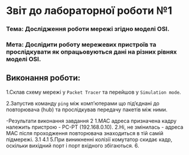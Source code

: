 # Звіт до лабораторної роботи №1

### Тема: Дослідження роботи мережі згідно моделі OSI.

### Мета: Дослідити роботу мережевих пристроїв та прослідкувати як опрацьовуються дані на різних рівнях моделі OSI.

## Виконання роботи:

1.Склав схему мережі у `Packet Tracer` та перейшов у `Simulation mode`.

2.Запустив команду `ping` між комп’ютерами що під’єднані до повторювача (hub) та прослідкував передачу пакетів між ними.

-Результати виконання завдання 2
1.MAC адреса призначена кадру належить пристрою - PC-PT (192.168.0.10).
2.Ні, не змінилась - адреса MAC після проходження повторювача знаходиться в тій самій підмережі.
3.1
4.1
5.При виникненні колізії комутатор скидає кадр, оскільки вихідний порт і порт вхідного збігаються.
6.
